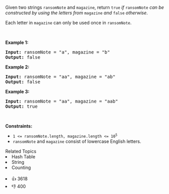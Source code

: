 <p>Given two strings <code>ransomNote</code> and <code>magazine</code>, return <code>true</code><em> if </em><code>ransomNote</code><em> can be constructed by using the letters from </em><code>magazine</code><em> and </em><code>false</code><em> otherwise</em>.</p>

<p>Each letter in <code>magazine</code> can only be used once in <code>ransomNote</code>.</p>

<p>&nbsp;</p> 
<p><strong class="example">Example 1:</strong></p> 
<pre><strong>Input:</strong> ransomNote = "a", magazine = "b"
<strong>Output:</strong> false
</pre>
<p><strong class="example">Example 2:</strong></p> 
<pre><strong>Input:</strong> ransomNote = "aa", magazine = "ab"
<strong>Output:</strong> false
</pre>
<p><strong class="example">Example 3:</strong></p> 
<pre><strong>Input:</strong> ransomNote = "aa", magazine = "aab"
<strong>Output:</strong> true
</pre> 
<p>&nbsp;</p> 
<p><strong>Constraints:</strong></p>

<ul> 
 <li><code>1 &lt;= ransomNote.length, magazine.length &lt;= 10<sup>5</sup></code></li> 
 <li><code>ransomNote</code> and <code>magazine</code> consist of lowercase English letters.</li> 
</ul>

<div><div>Related Topics</div><div><li>Hash Table</li><li>String</li><li>Counting</li></div></div><br><div><li>👍 3618</li><li>👎 400</li></div>